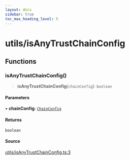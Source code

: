 ```yaml
---
layout: docs
sidebar: true
toc_max_heading_level: 5
---
```


# utils/isAnyTrustChainConfig

## Functions

### isAnyTrustChainConfig()

> **isAnyTrustChainConfig**(`chainConfig`): `boolean`

#### Parameters

• **chainConfig**: [`ChainConfig`](../types/ChainConfig.md#chainconfig)

#### Returns

`boolean`

#### Source

[utils/isAnyTrustChainConfig.ts:3](https://github.com/offchainlabs/arbitrum-orbit-sdk/blob/fa20b8d23170b5196c4c9cdb5fc2dfefa349f1c8/src/utils/isAnyTrustChainConfig.ts#L3)
